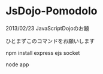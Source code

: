 JsDojo-Pomodolo
===============

2013/02/23 JavaScriptDojoのお題

ひとまずこのコマンドをお願いします

npm install express ejs socket

node app

